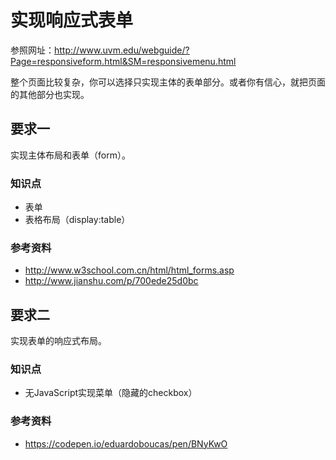 # 实现响应式表单

参照网址：http://www.uvm.edu/webguide/?Page=responsiveform.html&SM=responsivemenu.html

整个页面比较复杂，你可以选择只实现主体的表单部分。或者你有信心，就把页面的其他部分也实现。

## 要求一

实现主体布局和表单（form）。

### 知识点

- 表单
- 表格布局（display:table）

### 参考资料

- http://www.w3school.com.cn/html/html_forms.asp
- http://www.jianshu.com/p/700ede25d0bc

## 要求二

实现表单的响应式布局。

### 知识点

- 无JavaScript实现菜单（隐藏的checkbox）

### 参考资料

- https://codepen.io/eduardoboucas/pen/BNyKwO
